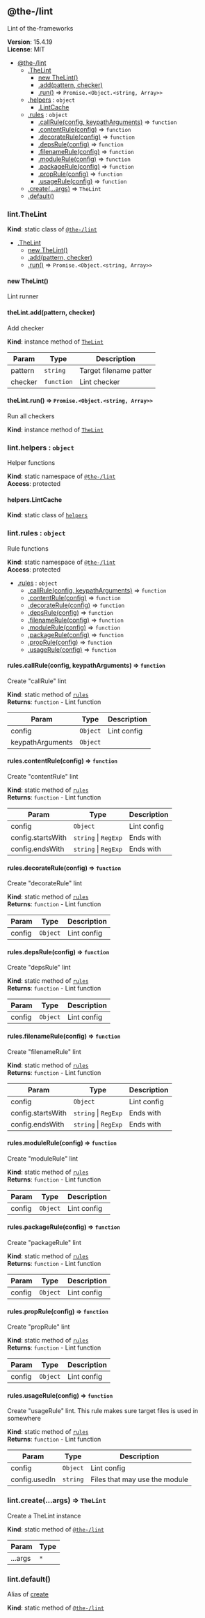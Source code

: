 <!--- Code generated by @the-/script-doc. DO NOT EDIT. -->

<a name="module_@the-/lint"></a>

## @the-/lint
Lint of the-frameworks

**Version**: 15.4.19  
**License**: MIT  

* [@the-/lint](#module_@the-/lint)
    * [.TheLint](#module_@the-/lint.TheLint)
        * [new TheLint()](#new_module_@the-/lint.TheLint_new)
        * [.add(pattern, checker)](#module_@the-/lint.TheLint+add)
        * [.run()](#module_@the-/lint.TheLint+run) ⇒ <code>Promise.&lt;Object.&lt;string, Array&gt;&gt;</code>
    * [.helpers](#module_@the-/lint.helpers) : <code>object</code>
        * [.LintCache](#module_@the-/lint.helpers.LintCache)
    * [.rules](#module_@the-/lint.rules) : <code>object</code>
        * [.callRule(config, keypathArguments)](#module_@the-/lint.rules.callRule) ⇒ <code>function</code>
        * [.contentRule(config)](#module_@the-/lint.rules.contentRule) ⇒ <code>function</code>
        * [.decorateRule(config)](#module_@the-/lint.rules.decorateRule) ⇒ <code>function</code>
        * [.depsRule(config)](#module_@the-/lint.rules.depsRule) ⇒ <code>function</code>
        * [.filenameRule(config)](#module_@the-/lint.rules.filenameRule) ⇒ <code>function</code>
        * [.moduleRule(config)](#module_@the-/lint.rules.moduleRule) ⇒ <code>function</code>
        * [.packageRule(config)](#module_@the-/lint.rules.packageRule) ⇒ <code>function</code>
        * [.propRule(config)](#module_@the-/lint.rules.propRule) ⇒ <code>function</code>
        * [.usageRule(config)](#module_@the-/lint.rules.usageRule) ⇒ <code>function</code>
    * [.create(...args)](#module_@the-/lint.create) ⇒ <code>TheLint</code>
    * [.default()](#module_@the-/lint.default)

<a name="module_@the-/lint.TheLint"></a>

### lint.TheLint
**Kind**: static class of [<code>@the-/lint</code>](#module_@the-/lint)  

* [.TheLint](#module_@the-/lint.TheLint)
    * [new TheLint()](#new_module_@the-/lint.TheLint_new)
    * [.add(pattern, checker)](#module_@the-/lint.TheLint+add)
    * [.run()](#module_@the-/lint.TheLint+run) ⇒ <code>Promise.&lt;Object.&lt;string, Array&gt;&gt;</code>

<a name="new_module_@the-/lint.TheLint_new"></a>

#### new TheLint()
Lint runner

<a name="module_@the-/lint.TheLint+add"></a>

#### theLint.add(pattern, checker)
Add checker

**Kind**: instance method of [<code>TheLint</code>](#module_@the-/lint.TheLint)  

| Param | Type | Description |
| --- | --- | --- |
| pattern | <code>string</code> | Target filename patter |
| checker | <code>function</code> | Lint checker |

<a name="module_@the-/lint.TheLint+run"></a>

#### theLint.run() ⇒ <code>Promise.&lt;Object.&lt;string, Array&gt;&gt;</code>
Run all checkers

**Kind**: instance method of [<code>TheLint</code>](#module_@the-/lint.TheLint)  
<a name="module_@the-/lint.helpers"></a>

### lint.helpers : <code>object</code>
Helper functions

**Kind**: static namespace of [<code>@the-/lint</code>](#module_@the-/lint)  
**Access**: protected  
<a name="module_@the-/lint.helpers.LintCache"></a>

#### helpers.LintCache
**Kind**: static class of [<code>helpers</code>](#module_@the-/lint.helpers)  
<a name="module_@the-/lint.rules"></a>

### lint.rules : <code>object</code>
Rule functions

**Kind**: static namespace of [<code>@the-/lint</code>](#module_@the-/lint)  
**Access**: protected  

* [.rules](#module_@the-/lint.rules) : <code>object</code>
    * [.callRule(config, keypathArguments)](#module_@the-/lint.rules.callRule) ⇒ <code>function</code>
    * [.contentRule(config)](#module_@the-/lint.rules.contentRule) ⇒ <code>function</code>
    * [.decorateRule(config)](#module_@the-/lint.rules.decorateRule) ⇒ <code>function</code>
    * [.depsRule(config)](#module_@the-/lint.rules.depsRule) ⇒ <code>function</code>
    * [.filenameRule(config)](#module_@the-/lint.rules.filenameRule) ⇒ <code>function</code>
    * [.moduleRule(config)](#module_@the-/lint.rules.moduleRule) ⇒ <code>function</code>
    * [.packageRule(config)](#module_@the-/lint.rules.packageRule) ⇒ <code>function</code>
    * [.propRule(config)](#module_@the-/lint.rules.propRule) ⇒ <code>function</code>
    * [.usageRule(config)](#module_@the-/lint.rules.usageRule) ⇒ <code>function</code>

<a name="module_@the-/lint.rules.callRule"></a>

#### rules.callRule(config, keypathArguments) ⇒ <code>function</code>
Create "callRule" lint

**Kind**: static method of [<code>rules</code>](#module_@the-/lint.rules)  
**Returns**: <code>function</code> - Lint function  

| Param | Type | Description |
| --- | --- | --- |
| config | <code>Object</code> | Lint config |
| keypathArguments | <code>Object</code> |  |

<a name="module_@the-/lint.rules.contentRule"></a>

#### rules.contentRule(config) ⇒ <code>function</code>
Create "contentRule" lint

**Kind**: static method of [<code>rules</code>](#module_@the-/lint.rules)  
**Returns**: <code>function</code> - Lint function  

| Param | Type | Description |
| --- | --- | --- |
| config | <code>Object</code> | Lint config |
| config.startsWith | <code>string</code> \| <code>RegExp</code> | Ends with |
| config.endsWith | <code>string</code> \| <code>RegExp</code> | Ends with |

<a name="module_@the-/lint.rules.decorateRule"></a>

#### rules.decorateRule(config) ⇒ <code>function</code>
Create "decorateRule" lint

**Kind**: static method of [<code>rules</code>](#module_@the-/lint.rules)  
**Returns**: <code>function</code> - Lint function  

| Param | Type | Description |
| --- | --- | --- |
| config | <code>Object</code> | Lint config |

<a name="module_@the-/lint.rules.depsRule"></a>

#### rules.depsRule(config) ⇒ <code>function</code>
Create "depsRule" lint

**Kind**: static method of [<code>rules</code>](#module_@the-/lint.rules)  
**Returns**: <code>function</code> - Lint function  

| Param | Type | Description |
| --- | --- | --- |
| config | <code>Object</code> | Lint config |

<a name="module_@the-/lint.rules.filenameRule"></a>

#### rules.filenameRule(config) ⇒ <code>function</code>
Create "filenameRule" lint

**Kind**: static method of [<code>rules</code>](#module_@the-/lint.rules)  
**Returns**: <code>function</code> - Lint function  

| Param | Type | Description |
| --- | --- | --- |
| config | <code>Object</code> | Lint config |
| config.startsWith | <code>string</code> \| <code>RegExp</code> | Ends with |
| config.endsWith | <code>string</code> \| <code>RegExp</code> | Ends with |

<a name="module_@the-/lint.rules.moduleRule"></a>

#### rules.moduleRule(config) ⇒ <code>function</code>
Create "moduleRule" lint

**Kind**: static method of [<code>rules</code>](#module_@the-/lint.rules)  
**Returns**: <code>function</code> - Lint function  

| Param | Type | Description |
| --- | --- | --- |
| config | <code>Object</code> | Lint config |

<a name="module_@the-/lint.rules.packageRule"></a>

#### rules.packageRule(config) ⇒ <code>function</code>
Create "packageRule" lint

**Kind**: static method of [<code>rules</code>](#module_@the-/lint.rules)  
**Returns**: <code>function</code> - Lint function  

| Param | Type | Description |
| --- | --- | --- |
| config | <code>Object</code> | Lint config |

<a name="module_@the-/lint.rules.propRule"></a>

#### rules.propRule(config) ⇒ <code>function</code>
Create "propRule" lint

**Kind**: static method of [<code>rules</code>](#module_@the-/lint.rules)  
**Returns**: <code>function</code> - Lint function  

| Param | Type | Description |
| --- | --- | --- |
| config | <code>Object</code> | Lint config |

<a name="module_@the-/lint.rules.usageRule"></a>

#### rules.usageRule(config) ⇒ <code>function</code>
Create "usageRule" lint.
This rule makes sure target files is used in somewhere

**Kind**: static method of [<code>rules</code>](#module_@the-/lint.rules)  
**Returns**: <code>function</code> - Lint function  

| Param | Type | Description |
| --- | --- | --- |
| config | <code>Object</code> | Lint config |
| config.usedIn | <code>string</code> | Files that may use the module |

<a name="module_@the-/lint.create"></a>

### lint.create(...args) ⇒ <code>TheLint</code>
Create a TheLint instance

**Kind**: static method of [<code>@the-/lint</code>](#module_@the-/lint)  

| Param | Type |
| --- | --- |
| ...args | <code>\*</code> | 

<a name="module_@the-/lint.default"></a>

### lint.default()
Alias of [create](#module_@the-/lint.create)

**Kind**: static method of [<code>@the-/lint</code>](#module_@the-/lint)

